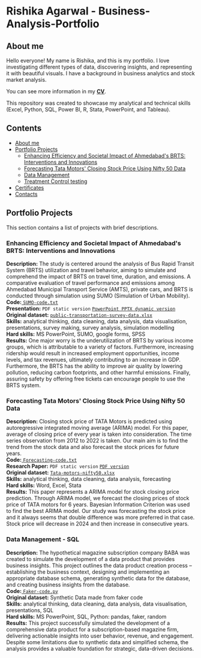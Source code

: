 # Rishika Agarwal - Business-Analysis-Portfolio
## About me
Hello everyone! My name is Rishika, and this is my portfolio.
I love investigating different types of data, discovering insights, and representing it with beautiful visuals.
I have a background in business analytics and stock market analysis.

You can see more information in my [**CV**](https://github.com/RishikaAgarwal2025/Business-Analysis-Portfolio/blob/main/Rishika_Agarwal.pdf). 

This repository was created to showcase my analytical and technical skills (Excel, Python, SQL, Power BI, R, Stata, PowerPoint, and Tableau).
## Contents
* [About me](#about-me)
* [Portfolio Projects](#portfolio-projects)
  - [Enhancing Efficiency and Societal Impact of Ahmedabad's BRTS: Interventions and Innovations](#enchancing-efficiency-and-societal-impact-of-ahmedabad's-brts-intervartion-and-innovations)
  - [Forecasting Tata Motors' Closing Stock Price Using Nifty 50 Data](#forecasting-tata-motors-nifty50)
  - [Data Management](#data-management-sql)
  - [Treatment Control testing](#treatment-control-testing)
* [Certificates](#certificates)
* [Contacts](#contacts)

## Portfolio Projects
This section contains a list of projects with brief descriptions.
### Enhancing Efficiency and Societal Impact of Ahmedabad's BRTS: Interventions and Innovations
**Description:** The study is centered around the analysis of Bus Rapid Transit System (BRTS) utilization and travel behavior, aiming to simulate and comprehend the impact of BRTS on travel time, duration, and emissions. A comparative evaluation of travel performance and emissions among Ahmedabad Municipal Transport Service (AMTS), private cars, and BRTS is conducted through simulation using SUMO (Simulation of Urban Mobility). <br>
**Code:**<a href = "https://github.com/RishikaAgarwal2025/Business-Analysis-Portfolio/blob/main/Disseration%20-%20Ahmedabad%20BRTS/SUMO/Code.txt">
  <code>SUMO-code.txt</code></a><br>
**Presentation:** 
  <code>PDF static version</code></a> <a href = "https://github.com/RishikaAgarwal2025/Business-Analysis-Portfolio/blob/main/Disseration%20-%20Ahmedabad%20BRTS/Disseration%20Presentation.pptx">
  <code>PowerPoint PPTX dynamic version</code></a><br>
**Original dataset:** <a href = "https://github.com/RishikaAgarwal2025/Business-Analysis-Portfolio/blob/main/Disseration%20-%20Ahmedabad%20BRTS/Public%20Transportation%20Survey_Data.xlsx">
  <code>public-transportation-survey-data.xlsx</code></a><br>
**Skills:** analytical thinking, data cleaning, data analysis, data visualisation, presentations, survey making, survey analysis, simulation modelling <br>
**Hard skills:** MS PowerPoint, SUMO, google forms, SPSS <br>
**Results:** One major worry is the underutilization of BRTS by various income groups, which is attributable to a variety of factors. Furthermore, increasing ridership would result in increased employment opportunities, income levels, and tax revenues, ultimately contributing to an increase in GDP. Furthermore, the BRTS has the ability to improve air quality by lowering pollution, reducing carbon footprints, and other harmful emissions. Finally, assuring safety by offering free tickets can encourage people to use the BRTS system.

### Forecasting Tata Motors' Closing Stock Price Using Nifty 50 Data
**Description:** Closing stock price of TATA Motors is predicted using autoregressive integrated moving average (ARIMA) model. For this paper, average of closing price of every year is taken into consideration. The time series observation from 2012 to 2022 is taken. Our main aim is to find the trend from the stock data and also forecast the stock prices for future years. <br>
**Code:**<a href = "https://github.com/RishikaAgarwal2025/Business-Analysis-Portfolio/blob/main/Time%20series%20econometrics/Forecasting%20code.txt">
  <code>Forecasting-code.txt</code></a><br>
**Research Paper:** 
  <code>PDF static version</code></a> <a href = "https://github.com/RishikaAgarwal2025/Business-Analysis-Portfolio/blob/main/Time%20series%20econometrics/Forecasting_stock%20market.pdf">
  <code>PDF version</code></a><br>
**Original dataset:** <a href = "https://github.com/RishikaAgarwal2025/Business-Analysis-Portfolio/blob/main/Time%20series%20econometrics/Tata_motors_Nifty50.xlsx">
  <code>Tata-motors-nifty50.xlsx</code></a><br>
**Skills:** analytical thinking, data cleaning, data analysis, forecasting <br>
**Hard skills:** Word, Excel, Stata <br>
**Results:** This paper represents a ARIMA model for stock closing price prediction. Through ARIMA model, we forecast the closing prices of stock price of TATA motors for 6 years. Bayesian Information Criterion was used to find the best ARIMA model. Our study was forecasting the stock price and it always seems that double difference was more preferred in that case. Stock price will decrease in 2024 and then increase in consecutive years. 

### Data Management - SQL 
**Description:** The hypothetical magazine subscription company BABA was created to simulate the development of a data product that provides business insights. This project outlines the data product creation process – establishing the business context, designing and implementing an appropriate database schema, generating synthetic data for the database, and creating business insights from the database. <br>
**Code:**<a href = "https://github.com/RishikaAgarwal2025/Business-Analysis-Portfolio/blob/main/Data%20Management/Code/Fake%20data%20code.py">
  <code>Faker-code.py</code></a><br>
**Original dataset:** Synthetic Data made from faker code <br>
**Skills:** analytical thinking, data cleaning, data analysis, data visualisation, presentations, SQL <br>
**Hard skills:** MS PowerPoint, SQL, Python: pandas, faker, random <br>
**Results:** This project successfully simulated the development of a comprehensive data product for a subscription-based magazine firm, delivering actionable insights into user behavior, revenue, and engagement. Despite some limitations due to synthetic data and simplified schema, the analysis provides a valuable foundation for strategic, data-driven decisions.
